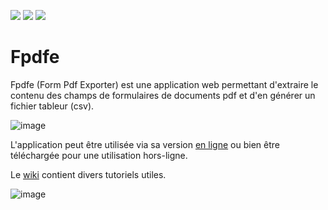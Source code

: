 <a href="https://degrangem.github.io/Fpdfe/"><img src="https://badgen.net/badge/Fpdfe/Version%20en%20ligne/d50000?icon=github"></a>
<a href="https://github.com/DegrangeM/Fpdfe/wiki"><img src="https://badgen.net/badge/Fpdfe/Wiki/d50000?icon=wiki"></a>
<a href="https://degrangem.github.io/Fodte/"><img src="https://badgen.net/badge/Fodte/Alternative pour Libreoffice/0f81c1?icon=github"></a>


# Fpdfe

Fpdfe (Form Pdf Exporter) est une application web permettant d'extraire le contenu des champs de formulaires de documents pdf et d'en générer un fichier tableur (csv).

![image](https://user-images.githubusercontent.com/53106394/113876471-1199c980-97b8-11eb-8c27-d97bd518a945.png)

L'application peut être utilisée via sa version [en ligne](https://degrangem.github.io/Fpdfe/) ou bien être téléchargée pour une utilisation hors-ligne.

Le [wiki](https://github.com/DegrangeM/Fpdfe/wiki) contient divers tutoriels utiles.

![image](https://user-images.githubusercontent.com/53106394/113881516-ca620780-97bc-11eb-844e-7151e3a0ba22.png)
